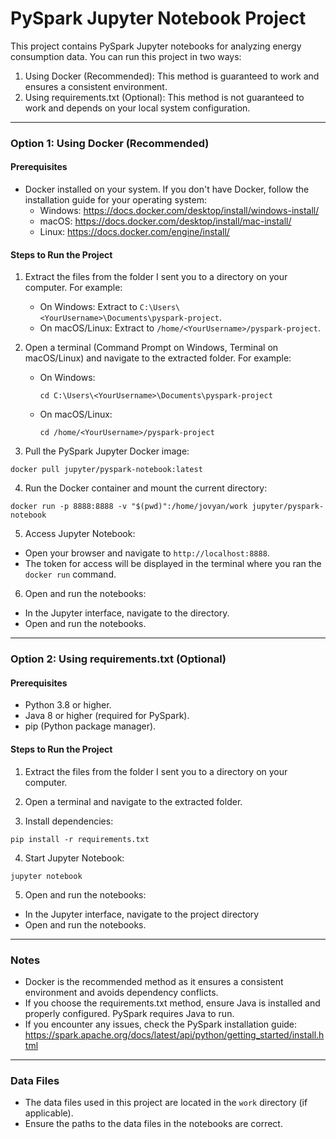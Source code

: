 # PySpark Jupyter Notebook Project

This project contains PySpark Jupyter notebooks for analyzing energy consumption data. You can run this project in two ways:

1. Using Docker (Recommended): This method is guaranteed to work and ensures a consistent environment.
2. Using requirements.txt (Optional): This method is not guaranteed to work and depends on your local system configuration.

---

### Option 1: Using Docker (Recommended)

#### Prerequisites
- Docker installed on your system. If you don't have Docker, follow the installation guide for your operating system:
  - Windows: https://docs.docker.com/desktop/install/windows-install/
  - macOS: https://docs.docker.com/desktop/install/mac-install/
  - Linux: https://docs.docker.com/engine/install/

#### Steps to Run the Project
1. Extract the files from the folder I sent you to a directory on your computer. For example:
   - On Windows: Extract to `C:\Users\<YourUsername>\Documents\pyspark-project`.
   - On macOS/Linux: Extract to `/home/<YourUsername>/pyspark-project`.

2. Open a terminal (Command Prompt on Windows, Terminal on macOS/Linux) and navigate to the extracted folder. For example:
   - On Windows:
     ```
     cd C:\Users\<YourUsername>\Documents\pyspark-project
     ```
   - On macOS/Linux:
     ```
     cd /home/<YourUsername>/pyspark-project
     ```

3. Pull the PySpark Jupyter Docker image:

```
docker pull jupyter/pyspark-notebook:latest
```

4. Run the Docker container and mount the current directory:

```
docker run -p 8888:8888 -v "$(pwd)":/home/jovyan/work jupyter/pyspark-notebook
```

5. Access Jupyter Notebook:
- Open your browser and navigate to `http://localhost:8888`.
- The token for access will be displayed in the terminal where you ran the `docker run` command.

6. Open and run the notebooks:
- In the Jupyter interface, navigate to the directory.
- Open and run the notebooks.

---

### Option 2: Using requirements.txt (Optional)

#### Prerequisites
- Python 3.8 or higher.
- Java 8 or higher (required for PySpark).
- pip (Python package manager).

#### Steps to Run the Project
1. Extract the files from the folder I sent you to a directory on your computer.

2. Open a terminal and navigate to the extracted folder.

3. Install dependencies:

```
pip install -r requirements.txt
```

4. Start Jupyter Notebook:

```
jupyter notebook
```

5. Open and run the notebooks:
- In the Jupyter interface, navigate to the project directory
- Open and run the notebooks.

---

### Notes
- Docker is the recommended method as it ensures a consistent environment and avoids dependency conflicts.
- If you choose the requirements.txt method, ensure Java is installed and properly configured. PySpark requires Java to run.
- If you encounter any issues, check the PySpark installation guide: https://spark.apache.org/docs/latest/api/python/getting_started/install.html

---

### Data Files
- The data files used in this project are located in the `work` directory (if applicable).
- Ensure the paths to the data files in the notebooks are correct.

